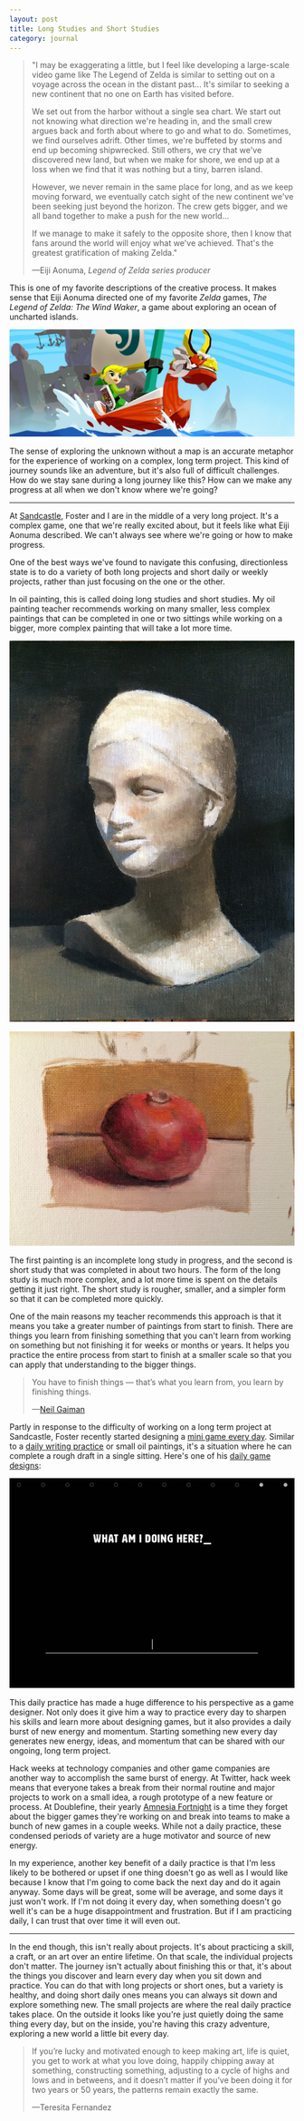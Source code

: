 ```yaml
---
layout: post
title: Long Studies and Short Studies
category: journal
---
```


>"I may be exaggerating a little, but I feel like developing a large-scale video game like The Legend of Zelda is similar to setting out on a voyage across the ocean in the distant past... It's similar to seeking a new continent that no one on Earth has visited before.
>
>We set out from the harbor without a single sea chart. We start out not knowing what direction we're heading in, and the small crew argues back and forth about where to go and what to do. Sometimes, we find ourselves adrift. Other times, we're buffeted by storms and end up becoming shipwrecked. Still others, we cry that we've discovered new land, but when we make for shore, we end up at a loss when we find that it was nothing but a tiny, barren island.
>
>However, we never remain in the same place for long, and as we keep moving forward, we eventually catch sight of the new continent we've been seeking just beyond the horizon. The crew gets bigger, and we all band together to make a push for the new world...
>
>If we manage to make it safely to the opposite shore, then I know that fans around the world will enjoy what we've achieved. That's the greatest gratification of making Zelda."
>
>—Eiji Aonuma, *Legend of Zelda series producer*

This is one of my favorite descriptions of the creative process. It makes sense that Eiji Aonuma directed one of my favorite *Zelda* games, *The Legend of Zelda: The Wind Waker*, a game about exploring an ocean of uncharted islands.

![The Wind Waker](/img/wind-waker.jpg)

The sense of exploring the unknown without a map is an accurate metaphor for the experience of working on a complex, long term project. This kind of journey sounds like an adventure, but it's also full of difficult challenges. How do we stay sane during a long journey like this? How can we make any progress at all when we don't know where we're going?

---

At [Sandcastle](http://sandcastle.co), Foster and I are in the middle of a very long project. It's a complex game, one that we're really excited about, but it feels like what Eiji Aonuma described. We can't always see where we're going or how to make progress.

One of the best ways we've found to navigate this confusing, directionless state is to do a variety of both long projects and short daily or weekly projects, rather than just focusing on the one or the other.

In oil painting, this is called doing long studies and short studies. My oil painting teacher recommends working on many smaller, less complex paintings that can be completed in one or two sittings while working on a bigger, more complex painting that will take a lot more time.

![Statue](/img/statue.jpg)

![Pomegranate](/img/pomegranate.jpg)

The first painting is an incomplete long study in progress, and the second is short study that was completed in about two hours. The form of the long study is much more complex, and a lot more time is spent on the details getting it just right. The short study is rougher, smaller, and a simpler form so that it can be completed more quickly.

One of the main reasons my teacher recommends this approach is that it means you take a greater number of paintings from start to finish. There are things you learn from finishing something that you can't learn from working on something but not finishing it for weeks or months or years. It helps you practice the entire process from start to finish at a smaller scale so that you can apply that understanding to the bigger things.

> You have to finish things — that’s what you learn from, you learn by finishing things.
>
> —[Neil Gaiman](http://www.brainpickings.org/2013/09/11/neil-gaiman-advice-to-writers/)

Partly in response to the difficulty of working on a long term project at Sandcastle, Foster recently started designing a [mini game every day](fosterstilp.github.io/games). Similar to a [daily writing practice](https://medium.com/@mattangriffel/how-to-develop-a-daily-writing-habit-475732c2b026?source=tw-5142451174a3-1420560243633) or small oil paintings, it's a situation where he can complete a rough draft in a single sitting. Here's one of his [daily game designs](http://fosterstilp.github.io/games/Twelve-At-Night.html):

![Twelve at Night](/img/twelve-at-night.jpg)

This daily practice has made a huge difference to his perspective as a game designer. Not only does it give him a way to practice every day to sharpen his skills and learn more about designing games, but it also provides a daily burst of new energy and momentum. Starting something new every day generates new energy, ideas, and momentum that can be shared with our ongoing, long term project.

Hack weeks at technology companies and other game companies are another way to accomplish the same burst of energy. At Twitter, hack week means that everyone takes a break from their normal routine and major projects to work on a small idea, a rough prototype of a new feature or process. At Doublefine, their yearly [Amnesia Fortnight](http://www.doublefine.com/fortnight) is a time they forget about the bigger games they're working on and break into teams to make a bunch of new games in a couple weeks. While not a daily practice, these condensed periods of variety are a huge motivator and source of new energy.

In my experience, another key benefit of a daily practice is that I'm less likely to be bothered or upset if one thing doesn't go as well as I would like because I know that I'm going to come back the next day and do it again anyway. Some days will be great, some will be average, and some days it just won't work. If I'm not doing it every day, when something doesn't go well it's can be a huge disappointment and frustration. But if I am practicing daily, I can trust that over time it will even out.

---

In the end though, this isn't really about projects. It's about practicing a skill, a craft, or an art over an entire lifetime. On that scale, the individual projects don't matter. The journey isn't actually about finishing this or that, it's about the things you discover and learn every day when you sit down and practice. You can do that with long projects or short ones, but a variety is healthy, and doing short daily ones means you can always sit down and explore something new. The small projects are where the real daily practice takes place. On the outside it looks like you're just quietly doing the same thing every day, but on the inside, you're having this crazy adventure, exploring a new world a little bit every day.

>If you’re lucky and motivated enough to keep making art, life is quiet, you get to work at what you love doing, happily chipping away at something, constructing something, adjusting to a cycle of highs and lows and in betweens, and it doesn’t matter if you’ve been doing it for two years or 50 years, the patterns remain exactly the same.
>
>—Teresita Fernandez
